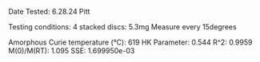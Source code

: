 Date Tested:  6.28.24 Pitt

Testing conditions:
4 stacked discs: 5.3mg
Measure every 15degrees

Amorphous Curie temperature (°C): 619
HK Parameter: 0.544
R^2: 0.9959
M(0)/M(RT): 1.095
SSE: 1.699950e-03
<!-- PUBLISH STOP -->
